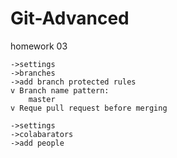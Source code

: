 # Git-Advanced
homework 03

    ->settings
    ->branches
    ->add branch protected rules
    v Branch name pattern:
        master
    v Reque pull request before merging

    ->settings
    ->colabarators
    ->add people